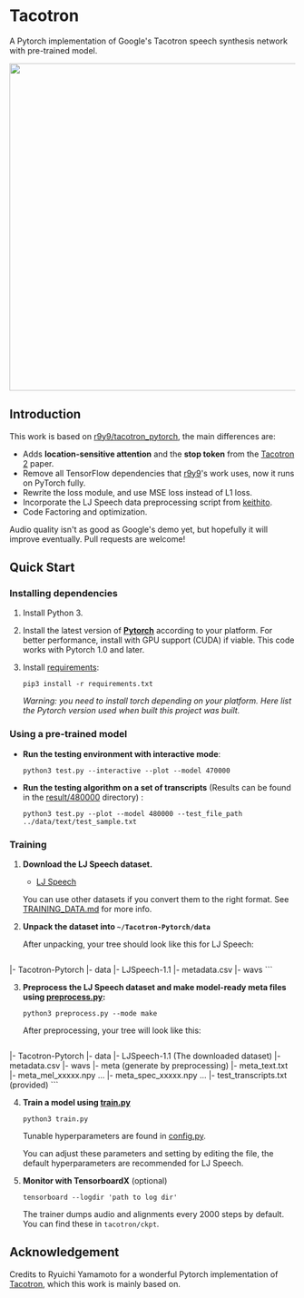 # Tacotron
A Pytorch implementation of Google's Tacotron speech synthesis network with pre-trained model.

<img src="https://i.imgur.com/zHp0fNS.png" width="1044" height="577">

## Introduction
This work is based on [r9y9/tacotron_pytorch](https://github.com/r9y9/tacotron_pytorch), the main differences are:
* Adds **location-sensitive attention** and the **stop token** from the [Tacotron 2](https://arxiv.org/pdf/1712.05884.pdf) paper. 
* Remove all TensorFlow dependencies that [r9y9](https://github.com/r9y9/)'s work uses, now it runs on PyTorch fully.
* Rewrite the loss module, and use MSE loss instead of L1 loss.
* Incorporate the LJ Speech data preprocessing script from [keithito](https://github.com/keithito/tacotron).
* Code Factoring and optimization.

Audio quality isn't as good as Google's demo yet, but hopefully it will improve eventually. Pull requests are welcome!


## Quick Start

### Installing dependencies

1. Install Python 3.

2. Install the latest version of **[Pytorch](https://pytorch.org/get-started/locally/)** according to your platform. For better
	performance, install with GPU support (CUDA) if viable. This code works with Pytorch 1.0 and later.

3. Install [requirements](requirements.txt):
	```
	pip3 install -r requirements.txt
	```
	*Warning: you need to install torch depending on your platform. Here list the Pytorch version used when built this project was built.*


### Using a pre-trained model
* **Run the testing environment with interactive mode**:
	```
	python3 test.py --interactive --plot --model 470000
	```
* **Run the testing algorithm on a set of transcripts** (Results can be found in the [result/480000](result/480000) directory) :
	```
	python3 test.py --plot --model 480000 --test_file_path ../data/text/test_sample.txt
	```


### Training

1. **Download the LJ Speech dataset.**
	* [LJ Speech](https://keithito.com/LJ-Speech-Dataset/)
	
	You can use other datasets if you convert them to the right format. See [TRAINING_DATA.md](https://github.com/keithito/tacotron/blob/master/TRAINING_DATA.md) for more info.

2. **Unpack the dataset into `~/Tacotron-Pytorch/data`**

	After unpacking, your tree should look like this for LJ Speech:
	```
 |- Tacotron-Pytorch
	 |- data
		 |- LJSpeech-1.1
			 |- metadata.csv
			 |- wavs
	```

3. **Preprocess the LJ Speech dataset and make model-ready meta files using [preprocess.py](preprocess.py):**
	```
	python3 preprocess.py --mode make
	```

	After preprocessing, your tree will look like this:
	```
 |- Tacotron-Pytorch
	 |- data
		 |- LJSpeech-1.1 (The downloaded dataset)
			 |- metadata.csv
			 |- wavs
		 |- meta (generate by preprocessing)
			 |- meta_text.txt 
			 |- meta_mel_xxxxx.npy ...
			 |- meta_spec_xxxxx.npy ...
		 |- test_transcripts.txt (provided)
	```

4. **Train a model using [train.py](train.py)**
	```
	python3 train.py
	```

	Tunable hyperparameters are found in [config.py](config.py). 
	
	You can adjust these parameters and setting by editing the file, the default hyperparameters are recommended for LJ Speech.

6. **Monitor with TensorboardX** (optional)
	```
	tensorboard --logdir 'path to log dir'
	```

	The trainer dumps audio and alignments every 2000 steps by default. You can find these in `tacotron/ckpt`.


## Acknowledgement
Credits to Ryuichi Yamamoto for a wonderful Pytorch implementation of [Tacotron](https://github.com/r9y9/tacotron_pytorch), which this work is  mainly based on.

